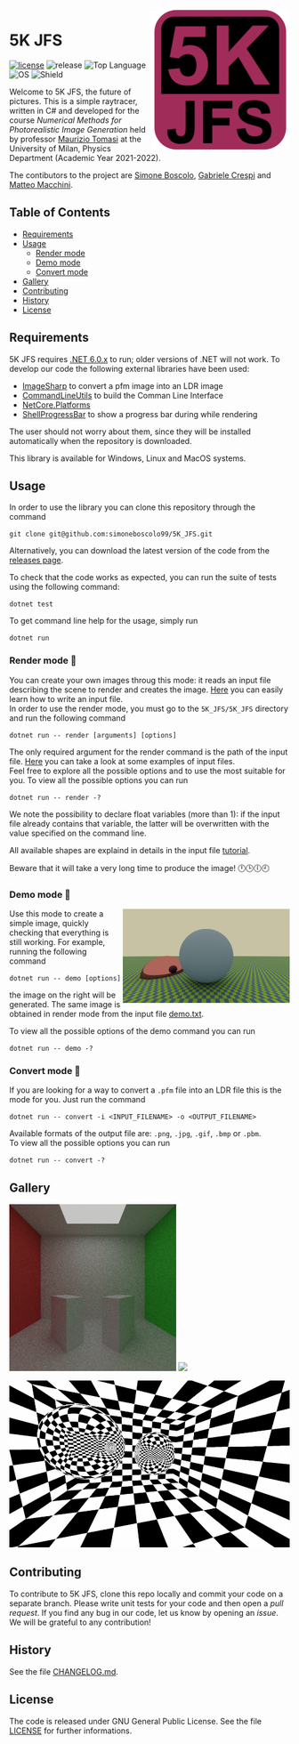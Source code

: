 <img align="right" width="250" src="https://github.com/simoneboscolo99/5K_JFS/blob/master/FinalLogo.png"/>

# 5K JFS

[![license](https://img.shields.io/github/license/simoneboscolo99/5K_JFS?color=orange)](./LICENSE)
![release](https://img.shields.io/github/v/release/simoneboscolo99/5K_JFS?color=red)
![Top Language](https://img.shields.io/github/languages/top/simoneboscolo99/5K_JFS)
![OS](https://img.shields.io/badge/OS-Linux%20%7C%20MacOS%20%7C%20Windows-yellow)
![Shield](https://img.shields.io/badge/build-passing-brightgreen.svg)


Welcome to 5K JFS, the future of pictures. This is a simple raytracer, written in C# and developed for the course _Numerical Methods for Photorealistic Image Generation_ held by professor [Maurizio Tomasi][1] at the University of Milan, Physics Department (Academic Year 2021-2022).

The contibutors to the project are [Simone Boscolo][2], [Gabriele Crespi][3] and [Matteo Macchini][4].

## Table of Contents

- [Requirements](#requirements)
- [Usage](#usage)
    - [Render mode](#render-mode-)
    - [Demo mode](#demo-mode-)
    - [Convert mode](#convert-mode-)
- [Gallery](#gallery)
- [Contributing](#contributing)
- [History](#history)
- [License](#license)

## Requirements

5K JFS requires [.NET 6.0.x](https://dotnet.microsoft.com/en-us/download/dotnet/6.0) to run; older versions of .NET will not work. To develop our code the following external libraries have been used:

- [ImageSharp](https://www.nuget.org/packages/SixLabors.ImageSharp/2.1.1) to convert a pfm image into an LDR image
- [CommandLineUtils](https://www.nuget.org/packages/Microsoft.Extensions.CommandLineUtils) to build the Comman Line Interface
- [NetCore.Platforms](https://www.nuget.org/packages/Microsoft.NETCore.Platforms/7.0.0-preview.3.22175.4)
- [ShellProgressBar](https://www.nuget.org/packages/ShellProgressBar/) to show a progress bar during while rendering
 
The user should not worry about them, since they will be installed automatically when the repository is downloaded.

This library is available for Windows, Linux and MacOS systems.

## Usage

In order to use the library you can clone this repository through the command

    git clone git@github.com:simoneboscolo99/5K_JFS.git
    
Alternatively, you can download the latest version of the code from the [releases page](https://github.com/simoneboscolo99/5K_JFS/releases).

To check that the code works as expected, you can run the suite of tests using the following command:

    dotnet test

To get command line help for the usage, simply run

    dotnet run

### Render mode 🌄

You can create your own images throug this mode: it reads an input file describing the scene to render and creates the image. [Here][5] you can easily learn how to write an input file. <br/>
In order to use the render mode, you must go to the `5K_JFS/5K_JFS` directory and run the following command

    dotnet run -- render [arguments] [options]
    
The only required argument for the render command is the path of the input file. [Here](https://github.com/simoneboscolo99/5K_JFS/tree/readme/5K_JFS/Examples) you can take a look at some examples of input files. <br/>
Feel free to explore all the possible options and to use the most suitable for you. To view all the possible options you can run
    
    dotnet run -- render -?
    
We note the possibility to declare float variables (more than 1): if the input file already contains that variable, the latter will be overwritten with the value specified on the command line.

All available shapes are explaind in details in the input file [tutorial][5]. 

Beware that it will take a very long time to produce the image! 🕛🕒🕕🕘

### Demo mode 👿

<img align="right" width="300" src="./5K_JFS/Images/demo.png">

Use this mode to create a simple image, quickly checking that everything is still working. For example, running the following command

    dotnet run -- demo [options]
   
the image on the right will be generated. The same image is obtained in render mode from the input file [demo.txt](https://github.com/simoneboscolo99/5K_JFS/blob/readme/5K_JFS/Examples/demo.txt).

To view all the possible options of the demo command you can run
    
    dotnet run -- demo -?
    
[//]: # (This may be the most platform independent comment. It is also possible to vary the angle of the camera) 

[//]: # (option -a) 

[//]: # (in order to obtain an animation like the one shown. For further informations see this file.) 

[//]: # (In order to create the animation [ffmpeg]https://ffmpeg.org)  

[//]: # (must be installed.)

### Convert mode 🔄

If you are looking for a way to convert a `.pfm` file into an LDR file this is the mode for you. Just run the command

    dotnet run -- convert -i <INPUT_FILENAME> -o <OUTPUT_FILENAME>  
    
Available formats of the output file are: `.png`, `.jpg`, `.gif`, `.bmp` or `.pbm`. <br/>
To view all the possible options you can run
    
    dotnet run -- convert -?
    
## Gallery

<p float="center">
 <img src="./5K_JFS/Images/Cornell.png" height="300" />
 <img src="./5K_JFS/Images/Earth.png" height="300" />
</p>

<p float="center">
 <img src="./5K_JFS/Images/Mirror.png" height="300" />
</p>

## Contributing

To contribute to 5K JFS, clone this repo locally and commit your code on a separate branch. Please write unit tests for your code and then open a *pull request*. If you find any bug in our code, let us know by opening an *issue*. We will be grateful to any contribution!

## History
See the file [CHANGELOG.md](./CHANGELOG.md).

## License
The code is released under GNU General Public License. See the file [LICENSE](./LICENSE) for further informations.

[1]: https://github.com/ziotom78
[2]: https://github.com/simoneboscolo99
[3]: https://github.com/GabrieleCrespi
[4]: https://github.com/MatteoMacchini
[5]: https://github.com/simoneboscolo99/5K_JFS/blob/readme/5K_JFS/Examples/Tutorial.md
